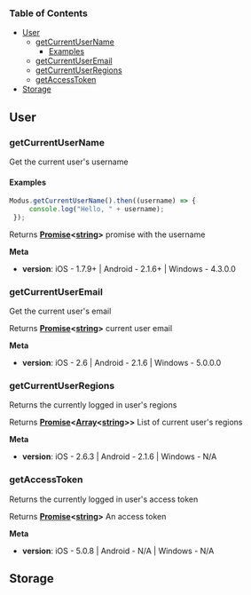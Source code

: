 <!-- Generated by documentation.js. Update this documentation by updating the source code. -->

### Table of Contents

-   [User][1]
    -   [getCurrentUserName][2]
        -   [Examples][3]
    -   [getCurrentUserEmail][4]
    -   [getCurrentUserRegions][5]
    -   [getAccessToken][6]
-   [Storage][7]

## User

### getCurrentUserName

Get the current user's username

#### Examples

```javascript
Modus.getCurrentUserName().then((username) => {
     console.log("Hello, " + username);
 });
```

Returns **[Promise][8]&lt;[string][9]>** promise with the username

**Meta**

-   **version**: iOS - 1.7.9+  | Android - 2.1.6+  |  Windows - 4.3.0.0

### getCurrentUserEmail

Get the current user's email

Returns **[Promise][8]&lt;[string][9]>** current user email

**Meta**

-   **version**: iOS - 2.6  | Android - 2.1.6  |  Windows - 5.0.0.0

### getCurrentUserRegions

Returns the currently logged in user's regions

Returns **[Promise][8]&lt;[Array][10]&lt;[string][9]>>** List of current user's regions

**Meta**

-   **version**: iOS - 2.6.3  | Android - 2.1.6  |  Windows - N/A

### getAccessToken

Returns the currently logged in user's access token

Returns **[Promise][8]&lt;[string][9]>** An access token

**Meta**

-   **version**: iOS - 5.0.8  | Android - N/A  |  Windows - N/A

## Storage

[1]: #user

[2]: #getcurrentusername

[3]: #examples

[4]: #getcurrentuseremail

[5]: #getcurrentuserregions

[6]: #getaccesstoken

[7]: #storage

[8]: https://developer.mozilla.org/docs/Web/JavaScript/Reference/Global_Objects/Promise

[9]: https://developer.mozilla.org/docs/Web/JavaScript/Reference/Global_Objects/String

[10]: https://developer.mozilla.org/docs/Web/JavaScript/Reference/Global_Objects/Array

